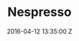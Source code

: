---
title: Nespresso
date: 2016-04-12 13:35:00 Z
img: 
video:
company: Spicer and Moore
runtime: Online Content
director: Will Spicer
producers: James Moore
role: Production Manager
is-featured:
---